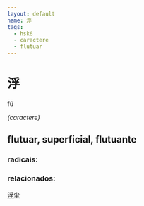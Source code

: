 ```yaml
--- 
layout: default
name: 浮 
tags: 
  - hsk6
  - caractere
  - flutuar
--- 
```

# 浮 
fú  
 
*(caractere)*  
## flutuar, superficial, flutuante 
### radicais: 
### relacionados: 
[浮尘](/zhengshidu/outras/浮尘)  
